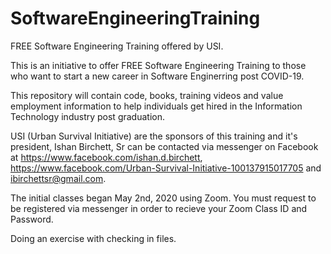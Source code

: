# SoftwareEngineeringTraining
FREE Software Engineering Training offered by USI.

This is an initiative to offer FREE Software Engineering Training to those who want to start a new career in Software Enginerring post COVID-19.  

This repository will contain code, books, training videos and value employment information to help individuals get hired in the Information Technology industry post graduation.

USI (Urban Survival Initiative) are the sponsors of this training and it's president, Ishan Birchett, Sr can be contacted via messenger on Facebook at https://www.facebook.com/ishan.d.birchett, https://www.facebook.com/Urban-Survival-Initiative-100137915017705 and ibirchettsr@gmail.com.

The initial classes began May 2nd, 2020 using Zoom.  You must request to be registered via messenger in order to recieve your Zoom Class ID and Password.

Doing an exercise with checking in files.
